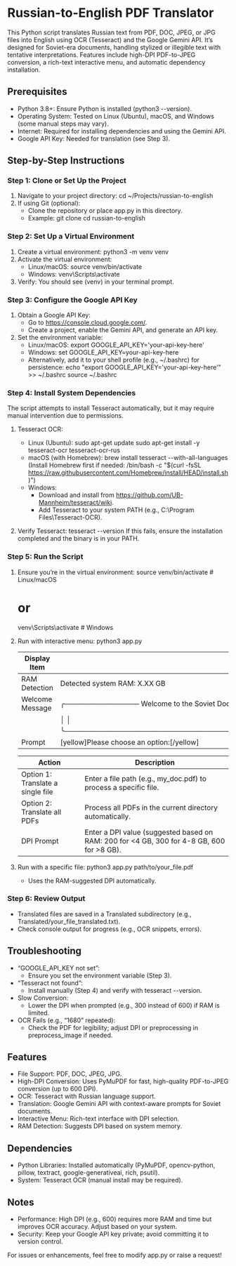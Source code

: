 # Russian-to-English PDF Translator

This Python script translates Russian text from PDF, DOC, JPEG, or JPG files into English using OCR (Tesseract) and the Google Gemini API. It’s designed for Soviet-era documents, handling stylized or illegible text with tentative interpretations. Features include high-DPI PDF-to-JPEG conversion, a rich-text interactive menu, and automatic dependency installation.

## Prerequisites

- Python 3.8+: Ensure Python is installed (python3 --version).
- Operating System: Tested on Linux (Ubuntu), macOS, and Windows (some manual steps may vary).
- Internet: Required for installing dependencies and using the Gemini API.
- Google API Key: Needed for translation (see Step 3).

## Step-by-Step Instructions

### Step 1: Clone or Set Up the Project
1. Navigate to your project directory:
   cd ~/Projects/russian-to-english
2. If using Git (optional):
   - Clone the repository or place app.py in this directory.
   - Example:
     git clone <repository-url>
     cd russian-to-english

### Step 2: Set Up a Virtual Environment
1. Create a virtual environment:
   python3 -m venv venv
2. Activate the virtual environment:
   - Linux/macOS:
     source venv/bin/activate
   - Windows:
     venv\Scripts\activate
3. Verify: You should see (venv) in your terminal prompt.

### Step 3: Configure the Google API Key
1. Obtain a Google API Key:
   - Go to https://console.cloud.google.com/.
   - Create a project, enable the Gemini API, and generate an API key.
2. Set the environment variable:
   - Linux/macOS:
     export GOOGLE_API_KEY='your-api-key-here'
   - Windows:
     set GOOGLE_API_KEY=your-api-key-here
   - Alternatively, add it to your shell profile (e.g., ~/.bashrc) for persistence:
     echo "export GOOGLE_API_KEY='your-api-key-here'" >> ~/.bashrc
     source ~/.bashrc

### Step 4: Install System Dependencies
The script attempts to install Tesseract automatically, but it may require manual intervention due to permissions.

1. Tesseract OCR:
   - Linux (Ubuntu):
     sudo apt-get update
     sudo apt-get install -y tesseract-ocr tesseract-ocr-rus
   - macOS (with Homebrew):
     brew install tesseract --with-all-languages
     (Install Homebrew first if needed: /bin/bash -c "$(curl -fsSL https://raw.githubusercontent.com/Homebrew/install/HEAD/install.sh)")
   - Windows:
     - Download and install from https://github.com/UB-Mannheim/tesseract/wiki.
     - Add Tesseract to your system PATH (e.g., C:\Program Files\Tesseract-OCR).

2. Verify Tesseract:
   tesseract --version
   If this fails, ensure the installation completed and the binary is in your PATH.

### Step 5: Run the Script
1. Ensure you’re in the virtual environment:
   source venv/bin/activate  # Linux/macOS
   # or
   venv\Scripts\activate     # Windows
2. Run with interactive menu:
   python3 app.py

   | Display Item                  | Details                                                                 |
   |-------------------------------|-------------------------------------------------------------------------|
   | RAM Detection                 | Detected system RAM: X.XX GB                                            |
   | Welcome Message               | ╭─────────────── Welcome to the Soviet Document Translator ───────────────╮ |
   |                               | │                                                                         │ |
   |                               | ╰─────────────────────────────────────────────────────────────────────────╯ |
   | Prompt                        | [yellow]Please choose an option:[/yellow]                               |

   | Action                        | Description                                                             |
   |-------------------------------|-------------------------------------------------------------------------|
   | Option 1: Translate a single file | Enter a file path (e.g., my_doc.pdf) to process a specific file.       |
   | Option 2: Translate all PDFs  | Process all PDFs in the current directory automatically.                |
   | DPI Prompt                    | Enter a DPI value (suggested based on RAM: 200 for <4 GB, 300 for 4-8 GB, 600 for >8 GB). |

3. Run with a specific file:
   python3 app.py path/to/your_file.pdf
   - Uses the RAM-suggested DPI automatically.

### Step 6: Review Output
- Translated files are saved in a Translated subdirectory (e.g., Translated/your_file_translated.txt).
- Check console output for progress (e.g., OCR snippets, errors).

## Troubleshooting

- “GOOGLE_API_KEY not set”:
  - Ensure you set the environment variable (Step 3).
- “Tesseract not found”:
  - Install manually (Step 4) and verify with tesseract --version.
- Slow Conversion:
  - Lower the DPI when prompted (e.g., 300 instead of 600) if RAM is limited.
- OCR Fails (e.g., “1680” repeated):
  - Check the PDF for legibility; adjust DPI or preprocessing in preprocess_image if needed.

## Features
- File Support: PDF, DOC, JPEG, JPG.
- High-DPI Conversion: Uses PyMuPDF for fast, high-quality PDF-to-JPEG conversion (up to 600 DPI).
- OCR: Tesseract with Russian language support.
- Translation: Google Gemini API with context-aware prompts for Soviet documents.
- Interactive Menu: Rich-text interface with DPI selection.
- RAM Detection: Suggests DPI based on system memory.

## Dependencies
- Python Libraries: Installed automatically (PyMuPDF, opencv-python, pillow, textract, google-generativeai, rich, psutil).
- System: Tesseract OCR (manual install may be required).

## Notes
- Performance: High DPI (e.g., 600) requires more RAM and time but improves OCR accuracy. Adjust based on your system.
- Security: Keep your Google API key private; avoid committing it to version control.

For issues or enhancements, feel free to modify app.py or raise a request!